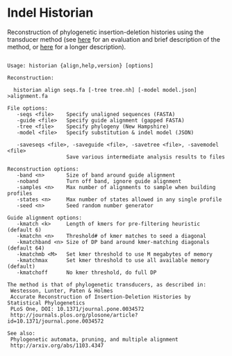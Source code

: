 # Indel Historian
Reconstruction of phylogenetic insertion-deletion histories using the transducer method
(see [here](http://journals.plos.org/plosone/article?id=10.1371/journal.pone.0034572) for an evaluation and brief description of the method, or [here](http://arxiv.org/abs/1103.4347) for a longer description).

<pre><code>
Usage: historian {align,help,version} [options]

Reconstruction:

  historian align seqs.fa [-tree tree.nh] [-model model.json] &gt;alignment.fa

File options:
   -seqs &lt;file&gt;    Specify unaligned sequences (FASTA)
   -guide &lt;file&gt;   Specify guide alignment (gapped FASTA)
   -tree &lt;file&gt;    Specify phylogeny (New Hampshire)
   -model &lt;file&gt;   Specify substitution & indel model (JSON)

   -saveseqs &lt;file&gt;, -saveguide &lt;file&gt;, -savetree &lt;file&gt;, -savemodel &lt;file&gt;
                   Save various intermediate analysis results to files

Reconstruction options:
   -band &lt;n&gt;       Size of band around guide alignment
   -noband         Turn off band, ignore guide alignment
   -samples &lt;n&gt;    Max number of alignments to sample when building profiles
   -states &lt;n&gt;     Max number of states allowed in any single profile
   -seed &lt;n&gt;       Seed random number generator

Guide alignment options:
   -kmatch &lt;k&gt;     Length of kmers for pre-filtering heuristic (default 6)
   -kmatchn &lt;n&gt;    Threshold# of kmer matches to seed a diagonal
   -kmatchband &lt;n&gt; Size of DP band around kmer-matching diagonals (default 64)
   -kmatchmb &lt;M&gt;   Set kmer threshold to use M megabytes of memory
   -kmatchmax      Set kmer threshold to use all available memory (default)
   -kmatchoff      No kmer threshold, do full DP

The method is that of phylogenetic transducers, as described in:
 Westesson, Lunter, Paten & Holmes
 Accurate Reconstruction of Insertion-Deletion Histories by Statistical Phylogenetics
 PLoS One, DOI: 10.1371/journal.pone.0034572
 http://journals.plos.org/plosone/article?id=10.1371/journal.pone.0034572

See also:
 Phylogenetic automata, pruning, and multiple alignment
 http://arxiv.org/abs/1103.4347
</code></pre>
